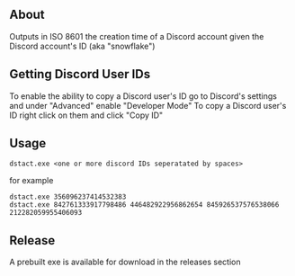 ## About
Outputs in ISO 8601 the creation time of a Discord account given the Discord account's ID (aka "snowflake")

## Getting Discord User IDs
To enable the ability to copy a Discord user's ID go to Discord's settings and under "Advanced" enable "Developer Mode"
To copy a Discord user's ID right click on them and click "Copy ID"

## Usage
`dstact.exe <one or more discord IDs seperatated by spaces>`

for example

`dstact.exe 356096237414532383`  
`dstact.exe 842761333917798486 446482922956862654 845926537576538066 212282059955406093`

## Release
A prebuilt exe is available for download in the releases section
